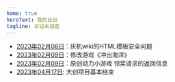 ```yaml
---
home: true
heroText: 我的日记
tagline: 日记未加密
---
```


- [2023年02月06日](./2023/2023-02-06.md)：灰机wiki的HTML模板安全问题
- [2023年02月09日](./2023/2023-02-09.md)：修改游戏《冲出海洋》
- [2023年02月09日](./2023/2023-02-23.md)：原创动力小游戏 领奖请求的返回信息
- [2023年04月17日](./2023/2023-04-17.md): 大创项目基本结束